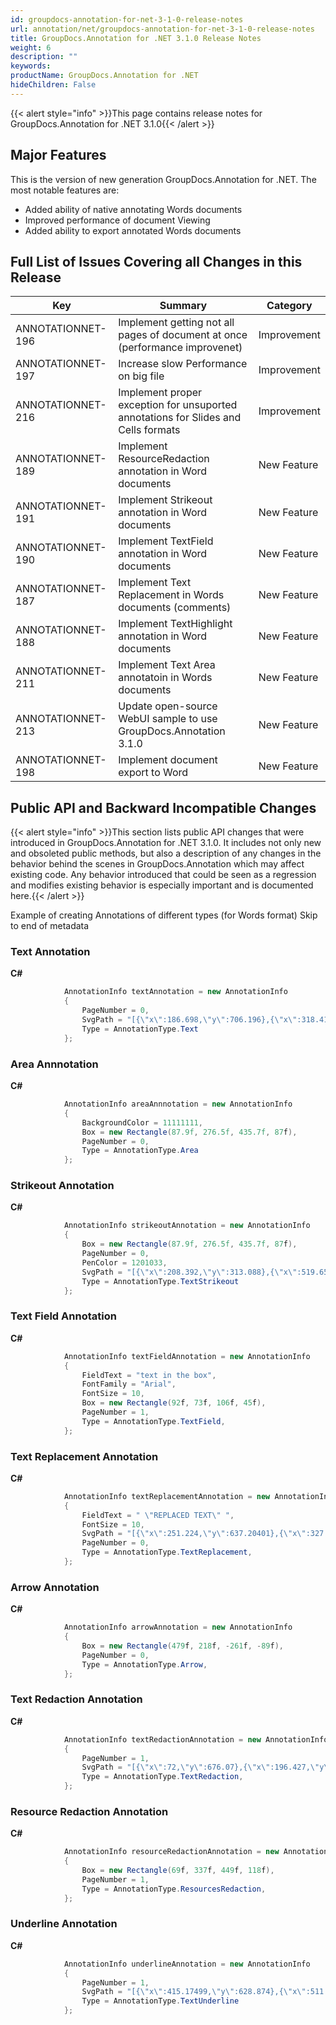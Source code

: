 ```yaml
---
id: groupdocs-annotation-for-net-3-1-0-release-notes
url: annotation/net/groupdocs-annotation-for-net-3-1-0-release-notes
title: GroupDocs.Annotation for .NET 3.1.0 Release Notes
weight: 6
description: ""
keywords: 
productName: GroupDocs.Annotation for .NET
hideChildren: False
---
```

{{< alert style="info" >}}This page contains release notes for GroupDocs.Annotation for .NET 3.1.0{{< /alert >}}

## Major Features

This is the version of new generation GroupDocs.Annotation for .NET. The most notable features are:

*   Added ability of native annotating Words documents
*   Improved performance of document Viewing
*   Added ability to export annotated Words documents

## Full List of Issues Covering all Changes in this Release

| Key | Summary | Category |
| --- | --- | --- |
| ANNOTATIONNET-196 | Implement getting not all pages of document at once (performance improvenet) | Improvement |
| ANNOTATIONNET-197 | Increase slow Performance on big file | Improvement |
| ANNOTATIONNET-216 | Implement proper exception for unsuported annotations for Slides and Cells formats | Improvement |
| ANNOTATIONNET-189 | Implement ResourceRedaction annotation in Word documents | New Feature |
| ANNOTATIONNET-191 | Implement Strikeout annotation in Word documents | New Feature |
| ANNOTATIONNET-190 | Implement TextField annotation in Word documents | New Feature |
| ANNOTATIONNET-187 | Implement Text Replacement in Words documents (comments) | New Feature |
| ANNOTATIONNET-188 | Implement TextHighlight annotation in Word documents | New Feature |
| ANNOTATIONNET-211 | Implement Text Area annotatoin in Words documents | New Feature |
| ANNOTATIONNET-213 | Update open-source WebUI sample to use GroupDocs.Annotation 3.1.0 | New Feature |
| ANNOTATIONNET-198 | Implement document export to Word | New Feature |

## Public API and Backward Incompatible Changes

{{< alert style="info" >}}This section lists public API changes that were introduced in GroupDocs.Annotation for .NET 3.1.0. It includes not only new and obsoleted public methods, but also a description of any changes in the behavior behind the scenes in GroupDocs.Annotation which may affect existing code. Any behavior introduced that could be seen as a regression and modifies existing behavior is especially important and is documented here.{{< /alert >}}

Example of creating Annotations of different types (for Words format) Skip to end of metadata

### Text Annotation

**C#**

```csharp
            AnnotationInfo textAnnotation = new AnnotationInfo
            {
                PageNumber = 0,
                SvgPath = "[{\"x\":186.698,\"y\":706.196},{\"x\":318.41201,\"y\":706.196},{\"x\":186.698,\"y\":697.196},{\"x\":318.41201,\"y\":697.196}]",
                Type = AnnotationType.Text
            };

```

### Area Annnotation

**C#**

```csharp
            AnnotationInfo areaAnnnotation = new AnnotationInfo
            {
                BackgroundColor = 11111111,
                Box = new Rectangle(87.9f, 276.5f, 435.7f, 87f),
                PageNumber = 0,
                Type = AnnotationType.Area
            };

```

### Strikeout Annotation

**C#**

```csharp
            AnnotationInfo strikeoutAnnotation = new AnnotationInfo
            {
                Box = new Rectangle(87.9f, 276.5f, 435.7f, 87f),
                PageNumber = 0,
                PenColor = 1201033,
                SvgPath = "[{\"x\":208.392,\"y\":313.088},{\"x\":519.659,\"y\":313.088},{\"x\":208.392,\"y\":304.088},{\"x\":519.659,\"y\":304.088}]",
                Type = AnnotationType.TextStrikeout
            };

```

### Text Field Annotation

**C#**

```csharp
            AnnotationInfo textFieldAnnotation = new AnnotationInfo
            {
                FieldText = "text in the box",
                FontFamily = "Arial",
                FontSize = 10,
                Box = new Rectangle(92f, 73f, 106f, 45f),
                PageNumber = 1,
                Type = AnnotationType.TextField,
            };

```

### Text Replacement Annotation

**C#**

```csharp
            AnnotationInfo textReplacementAnnotation = new AnnotationInfo
            {
                FieldText = " \"REPLACED TEXT\" ",
                FontSize = 10,
                SvgPath = "[{\"x\":251.224,\"y\":637.20401},{\"x\":327.89,\"y\":637.20401},{\"x\":251.224,\"y\":628.20401},{\"x\":327.89,\"y\":628.20401}]",
                PageNumber = 0,
                Type = AnnotationType.TextReplacement,
            };

```

### Arrow Annotation

**C#**

```csharp
            AnnotationInfo arrowAnnotation = new AnnotationInfo
            {
                Box = new Rectangle(479f, 218f, -261f, -89f),
                PageNumber = 0,
                Type = AnnotationType.Arrow,
            };

```

### Text Redaction Annotation

**C#**

```csharp
            AnnotationInfo textRedactionAnnotation = new AnnotationInfo
            {
                PageNumber = 1,
                SvgPath = "[{\"x\":72,\"y\":676.07},{\"x\":196.427,\"y\":676.074},{\"x\":72,\"y\":662.674},{\"x\":196.427,\"y\":662.674}]",
                Type = AnnotationType.TextRedaction,
            };

```

### Resource Redaction Annotation

**C#**

```csharp
            AnnotationInfo resourceRedactionAnnotation = new AnnotationInfo
            {
                Box = new Rectangle(69f, 337f, 449f, 118f),
                PageNumber = 1,
                Type = AnnotationType.ResourcesRedaction,
            };


```

### Underline Annotation

**C#**

```csharp
            AnnotationInfo underlineAnnotation = new AnnotationInfo
            {
                PageNumber = 1,
                SvgPath = "[{\"x\":415.17499,\"y\":628.874},{\"x\":511.85101,\"y\":628.874},{\"x\":415.17499,\"y\":619.874},{\"x\":511.85101,\"y\":619.874}]",
                Type = AnnotationType.TextUnderline
            };

```
